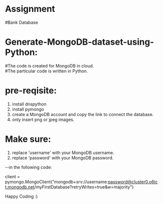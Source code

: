 
# Assignment
#Bank Database
# Generate-MongoDB-dataset-using-Python:


#The code is created for MongoDB in cloud.  
#The particular code is written in Python.

# pre-reqisite:
1. install dnspython
2. install pymongo
3. create a MongoDB account and copy the link to connect the database.
4. only insert png or jpeg images.

# Make sure:
1. replace 'username' with your MongoDB username.
2. replace 'password' with your MongoDB password.
  
  --in the following code:
  
  client = pymongo.MongoClient("mongodb+srv://username:password@cluster0.o6jct.mongodb.net/myFirstDatabase?retryWrites=true&w=majority")
  
  
  
 Happy Coding :)
  
 
  
